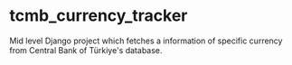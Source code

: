 # tcmb_currency_tracker
Mid level Django project which fetches a information of specific currency from Central Bank of Türkiye's database.
